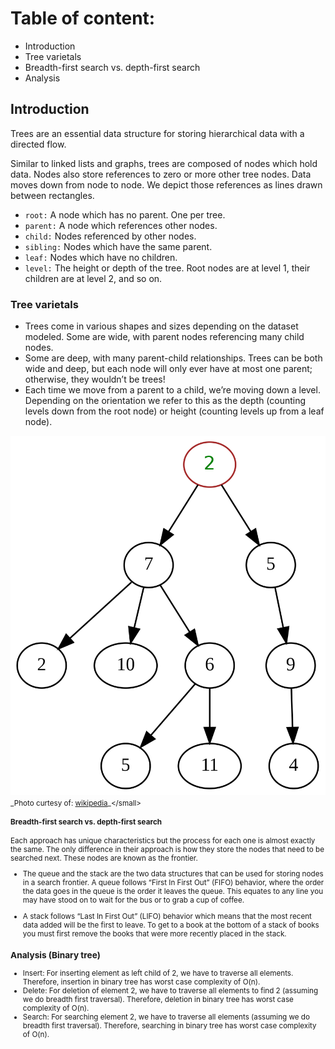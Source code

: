 # Table of content:
 - Introduction
 - Tree varietals
 - Breadth-first search vs. depth-first search
 - Analysis
## Introduction

Trees are an essential data structure for storing hierarchical data with a directed flow.

Similar to linked lists and graphs, trees are composed of nodes which hold data. Nodes also store references to zero or more other tree nodes. Data moves down from node to node. We depict those references as lines drawn between rectangles.

- `root:` A node which has no parent. One per tree.
- `parent:` A node which references other nodes.
- `child:` Nodes referenced by other nodes.
- `sibling:` Nodes which have the same parent.
- `leaf:` Nodes which have no children.
- `level:` The height or depth of the tree. Root nodes are at level 1, their children are at level 2, and so on.

### Tree varietals
- Trees come in various shapes and sizes depending on the dataset modeled.
  Some are wide, with parent nodes referencing many child nodes.
- Some are deep, with many parent-child relationships.
  Trees can be both wide and deep, but each node will only ever have at most one parent; otherwise, they wouldn’t be trees!
- Each time we move from a parent to a child, we’re moving down a level. Depending on the orientation we refer to this as the depth (counting levels down from the root node) or height (counting levels up from a leaf node).

![tree](tree.png)
<small>_Photo curtesy of: [wikipedia](https://en.wikipedia.org/wiki/Tree_(data_structure))_</small>

#### Breadth-first search vs. depth-first search

Each approach has unique characteristics but the process for each one is almost exactly the same. The only difference in their approach is how they store the nodes that need to be searched next. These nodes are known as the frontier.

- The queue and the stack are the two data structures that can be used for storing nodes in a search frontier. A queue follows “First In First Out” (FIFO) behavior, where the order the data goes in the queue is the order it leaves the queue. This equates to any line you may have stood on to wait for the bus or to grab a cup of coffee.

- A stack follows “Last In First Out” (LIFO) behavior which means that the most recent data added will be the first to leave. To get to a book at the bottom of a stack of books you must first remove the books that were more recently placed in the stack.

### Analysis (Binary tree)

- Insert: For inserting element as left child of 2, we have to traverse all elements. Therefore, insertion in binary tree has worst case complexity of O(n).
- Delete: For deletion of element 2, we have to traverse all elements to find 2 (assuming we do breadth first traversal). Therefore, deletion in binary tree has worst case complexity of O(n).
- Search: For searching element 2, we have to traverse all elements (assuming we do breadth first traversal). Therefore, searching in binary tree has worst case complexity of O(n).
